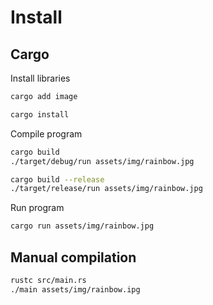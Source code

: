 # Install

## Cargo

Install libraries

```bash
cargo add image

cargo install
```

Compile program

```bash
cargo build
./target/debug/run assets/img/rainbow.jpg

cargo build --release
./target/release/run assets/img/rainbow.jpg
```

Run program

```bash
cargo run assets/img/rainbow.jpg
```

## Manual compilation

```bash
rustc src/main.rs
./main assets/img/rainbow.ipg
```